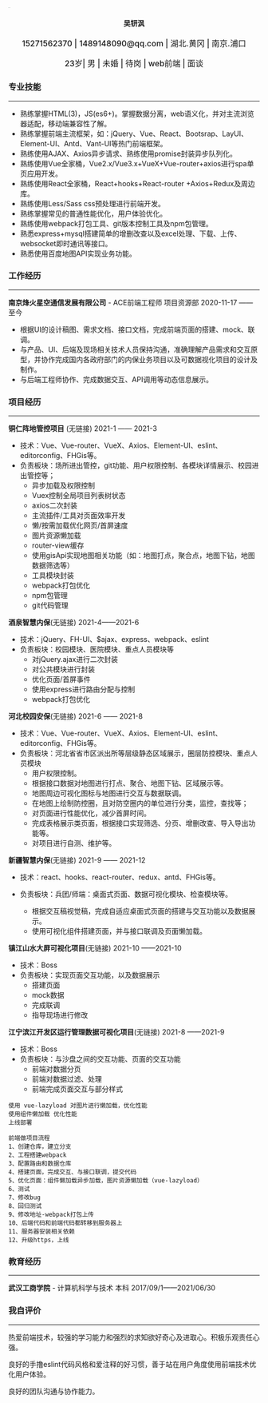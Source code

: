 <img src="C:\Users\久处不厌\Desktop\搞学习搞学习\简历\zp3.jpg" alt="个人头像"  style="zoom:5%;" />

<h4 style="width:100%;text-align:center;">吴钘沨</h4>

<div style="font-weight:500;font-size:16px;width:100%;text-align:center;"><span>15271562370</span> | <span>1489148090@qq.com</span> | <span>湖北.黄冈</span> | <span>南京.浦口</span><p/><span>23岁</span><span>| 男 | 未婚 | 待岗 | web前端 | 面谈</span></div>



### 专业技能

------

- 熟练掌握HTML(3)，JS(es6+)。掌握数据分离，web语义化，并对主流浏览器适配，移动端兼容性了解。
- 熟练掌握前端主流框架，如：jQuery、Vue、React、Bootsrap、LayUI、Element-UI、Antd、Vant-UI等热门前端框架。
- 熟练使用AJAX、Axios异步请求、熟练使用promise封装异步队列化。
- 熟练使用Vue全家桶，Vue2.x/Vue3.x+VueX+Vue-router+axios进行spa单页应用开发。
- 熟练使用React全家桶，React+hooks+React-router +Axios+Redux及周边库。
- 熟练使用Less/Sass css预处理进行前端开发。
- 熟练掌握常见的普通性能优化，用户体验优化。
- 熟练使用webpack打包工具、git版本控制工具及npm包管理。
- 熟悉express+mysql搭建简单的增删改查以及excel处理、下载、上传、websocket即时通讯等接口。
- 熟悉使用百度地图API实现业务功能。



### 工作经历

------

<span style="font-weight:bold;">南京烽火星空通信发展有限公司</span> - ACE前端工程师	项目资源部											2020-11-17 —— 至今

- 根据UI的设计稿图、需求文档、接口文档，完成前端页面的搭建、mock、联调。
- 与产品、UI、后端及现场相关技术人员保持沟通，准确理解产品需求和交互原型，并协作完成国内各政府部门的内保业务项目以及可数据视化项目的设计及制作。
- 与后端工程师协作、完成数据交互、API调用等动态信息展示。



### 项目经历

------

<span style="font-weight:bold;">铜仁阵地管控项目</span> (无链接)																				2021-1 —— 2021-3

- 技术：Vue、Vue-router、VueX、Axios、Element-UI、eslint、editorconfig、FHGis等。
- 负责板块：场所进出管控，git功能、用户权限控制、各模块详情展示、校园进出管控等；
  - 异步加载及权限控制
  - Vuex控制全局项目列表树状态
  - axios二次封装
  - 主流插件/工具对页面效率开发
  - 懒/按需加载优化网页/首屏速度
  - 图片资源懒加载
  - router-view缓存
  - 使用gisApi实现地图相关功能（如：地图打点，聚合点，地图下钻，地图数据筛选等）
  - 工具模块封装
  - webpack打包优化
  - npm包管理
  - git代码管理



<span style="font-weight:bold;">酒泉智慧内保</span>(无链接)                               																 2021-4——2021-6

- 技术：jQuery、FH-UI、$ajax、express、webpack、eslint
- 负责板块：校园模块、医院模块、重点人员模块等
  - 对jQuery.ajax进行二次封装
  - 对公共模块进行封装
  - 优化页面/首屏事件
  - 使用express进行路由分配与控制
  - webpack打包优化



<span style="font-weight:bold;">河北校园安保</span>(无链接)                                     													               2021-6 —— 2021-8

- 技术：Vue、Vue-router、VueX、Axios、Element-UI、eslint、editorconfig、FHGis等。
- 负责板块：河北省省市区派出所等层级静态区域展示，圈层防控模块、重点人员模块
  - 用户权限控制。
  - 根据接口数据对地图进行打点、聚合、地图下钻、区域展示等。
  - 地图周边可视化图标与地图进行交互与数据联调。
  - 在地图上绘制防控圈，且对防空圈内的单位进行分类，监控，查找等；
  - 对页面进行性能优化，减少首屏时间。
  - 完成表格展示类页面，根据接口实现筛选、分页、增删改查、导入导出功能等。
  - 对项目进行自测、维护等。

<span style="font-weight:bold;">新疆智慧内保</span>(无链接)																										2021-9 —— 2021-12

- 技术：react、hooks、react-router、redux、antd、FHGis等。

- 负责板块：兵团/师端：桌面式页面、数据可视化模块、检查模块等。
  - 根据交互稿视觉稿，完成自适应桌面式页面的搭建与交互功能以及数据展示。
  - 使用可视化组件搭建页面，并与接口联调及页面懒加载。

<span style="font-weight:bold;">镇江山水大屏可视化项目</span>(无链接)            																		 2021-10 ——2021-10

- 技术：Boss
- 负责板块：实现页面交互功能，以及数据展示
  - 搭建页面
  - mock数据
  - 完成联调
  - 指导现场进行修改



<span style="font-weight:bold;">江宁滨江开发区运行管理数据可视化项目</span>(无链接) 														 2021-8 ——2021-9

- 技术：Boss
- 负责板块：与沙盘之间的交互功能、页面的交互功能
  - 前端对数据分页
  - 前端对数据过滤、处理
  - 前端完成页面交互与部分样式



```
使用 vue-lazyload 对图片进行懒加载，优化性能
使用组件懒加载 优化性能
上线部署

前端做项目流程
1、创建仓库，建立分支
2、工程搭建webpack
3、配置路由和数据仓库
4、搭建页面，完成交互、与接口联调，提交代码
5、优化页面：组件懒加载异步加载，图片资源懒加载（vue-lazyload）
6、测试
7、修改bug
8、回归测试
9、修改地址-webpack打包上传
10、后端代码和前端代码都转移到服务器上
11、服务器安装相关依赖
12、升级https，上线
```



### 教育经历

------

**武汉工商学院** - 计算机科学与技术  本科    																		2017/09/1——2021/06/30



### 我自评价

------

热爱前端技术，较强的学习能力和强烈的求知欲好奇心及进取心。积极乐观责任心强。

良好的手撸eslint代码风格和爱注释的好习惯，善于站在用户角度使用前端技术优化用户体验。

良好的团队沟通与协作能力。